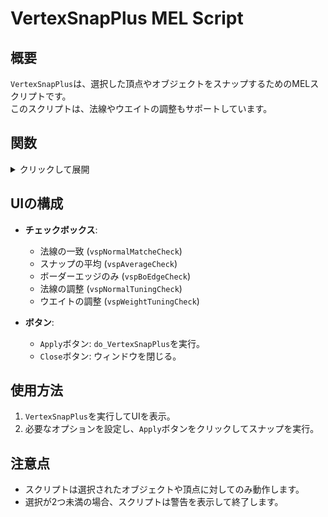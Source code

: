 # VertexSnapPlus MEL Script

## 概要

`VertexSnapPlus`は、選択した頂点やオブジェクトをスナップするためのMELスクリプトです。  
このスクリプトは、法線やウエイトの調整もサポートしています。

## 関数

<details>
<summary>クリックして展開</summary>

### `do_VertexSnapPlus()`

選択した頂点やオブジェクトをスナップするメインのプロシージャです。

#### 処理の流れ

1. **選択の確認**:
    - `ls -sl -fl`で選択されたオブジェクトや頂点を取得。
    - 選択が2つ未満の場合、警告を表示して終了。

2. **頂点の取得**:
    - 選択が頂点でない場合、選択を頂点に変換。
    - ボーダーエッジのチェックボックスがオンの場合、ボーダーエッジのみを選択。

3. **頂点グループの分類**:
    - 最後に選択された頂点を基準に、頂点を2つのグループに分類。

4. **頂点のスナップ**:
    - `yjp_pMatchSwapArray`を使用して頂点をスナップ。
    - スナップ後の位置を計算し、頂点を移動。

5. **法線の調整**:
    - 法線調整のチェックボックスがオンの場合、`polyAverageNormal`を使用して法線を平均化。

6. **ウエイトの調整**:
    - ウエイト調整のチェックボックスがオンの場合、`yjp_WeightTransfer`を使用してウエイトを転送。

### `yjp_VertexSnapPlus()`

UIを作成し、ユーザーがスナップオプションを設定できるようにするプロシージャです。

</details>

## UIの構成

- **チェックボックス**:
  - 法線の一致 (`vspNormalMatcheCheck`)
  - スナップの平均 (`vspAverageCheck`)
  - ボーダーエッジのみ (`vspBoEdgeCheck`)
  - 法線の調整 (`vspNormalTuningCheck`)
  - ウエイトの調整 (`vspWeightTuningCheck`)

- **ボタン**:
  - `Apply`ボタン: `do_VertexSnapPlus`を実行。
  - `Close`ボタン: ウィンドウを閉じる。

## 使用方法

1. `VertexSnapPlus`を実行してUIを表示。
2. 必要なオプションを設定し、`Apply`ボタンをクリックしてスナップを実行。

## 注意点

- スクリプトは選択されたオブジェクトや頂点に対してのみ動作します。
- 選択が2つ未満の場合、スクリプトは警告を表示して終了します。
